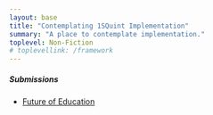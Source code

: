```yaml
---
layout: base
title: "Contemplating 1SQuint Implementation"
summary: "A place to contemplate implementation."
toplevel: Non-Fiction
# toplevellink: /framework
---
```

<h5>Submissions</h5>
<ul>
  <li><a href="/non-fiction/future-of-education/">Future of Education</a></li>
</ul>

